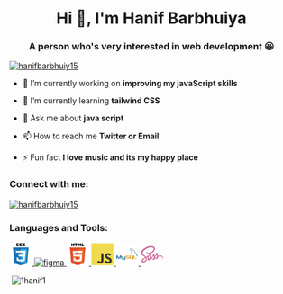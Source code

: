 <h1 align="center">Hi 👋, I'm Hanif Barbhuiya</h1>
<h3 align="center">A person who's very interested in web development 😀</h3>

<!-- <p align="left"> <img src="https://komarev.com/ghpvc/?username=1hanif1&label=Profile%20views&color=0e75b6&style=flat" alt="1hanif1" /> </p> -->

<p align="left"> <a href="https://twitter.com/hanifbarbhuiy15" target="blank"><img src="https://img.shields.io/twitter/follow/hanifbarbhuiy15?logo=twitter&style=for-the-badge" alt="hanifbarbhuiy15" /></a> </p>

- 🔭 I’m currently working on **improving my javaScript skills**

- 🌱 I’m currently learning **tailwind CSS**

- 💬 Ask me about **java script**

- 📫 How to reach me **Twitter or Email**

- ⚡ Fun fact **I love music and its my happy place**

<h3 align="left">Connect with me:</h3>
<p align="left">
<a href="https://twitter.com/hanifbarbhuiy15" target="blank"><img align="center" src="https://raw.githubusercontent.com/rahuldkjain/github-profile-readme-generator/master/src/images/icons/Social/twitter.svg" alt="hanifbarbhuiy15" height="30" width="40" /></a>
</p>

<h3 align="left">Languages and Tools:</h3>
<p align="left"> <a href="https://www.w3schools.com/css/" target="_blank"> <img src="https://raw.githubusercontent.com/devicons/devicon/master/icons/css3/css3-original-wordmark.svg" alt="css3" width="40" height="40"/> </a> <a href="https://www.figma.com/" target="_blank"> <img src="https://www.vectorlogo.zone/logos/figma/figma-icon.svg" alt="figma" width="40" height="40"/> </a> <a href="https://www.w3.org/html/" target="_blank"> <img src="https://raw.githubusercontent.com/devicons/devicon/master/icons/html5/html5-original-wordmark.svg" alt="html5" width="40" height="40"/> </a> <a href="https://developer.mozilla.org/en-US/docs/Web/JavaScript" target="_blank"> <img src="https://raw.githubusercontent.com/devicons/devicon/master/icons/javascript/javascript-original.svg" alt="javascript" width="40" height="40"/> </a> <a href="https://www.mysql.com/" target="_blank"> <img src="https://raw.githubusercontent.com/devicons/devicon/master/icons/mysql/mysql-original-wordmark.svg" alt="mysql" width="40" height="40"/> </a> <a href="https://sass-lang.com" target="_blank"> <img src="https://raw.githubusercontent.com/devicons/devicon/master/icons/sass/sass-original.svg" alt="sass" width="40" height="40"/> </a> </p>

<p>&nbsp;<img align="center" src="https://github-readme-stats.vercel.app/api?username=1hanif1&show_icons=true&locale=en" alt="1hanif1" /></p>


<!---
1Hanif1/1Hanif1 is a ✨ special ✨ repository because its `README.md` (this file) appears on your GitHub profile.
You can click the Preview link to take a look at your changes.
--->
